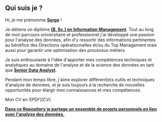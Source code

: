 ## Qui suis je ? </br>

<!DOCTYPE html>
<html>
  <head>
  </head>

  <body>
<p>
Hi, je me prénomme <strong><ins>Serge</ins></strong> ! 
</p>

<p>
Je détiens un diplôme <strong><ins>(B. Sc.) en Information Management</ins></strong>. 
Tout au long de mon parcours universitaire et professionnel j'ai développé une passion pour l'analyse des données, afin d'y ressortir des informations pertinentes au bénéfice des Directions opérationnelles et/ou du Top Management mais aussi pour garantir une optimisation des processus métiers. 
</p>

<p>
Je suis enthousiaste à l'idée d'apporter mes compétences techniques et analytiques 
au domaine de l'analyse et de la science des données en tant que <strong><ins>Senior Data Analyst</ins></strong>.
</p>

<p>
Pendant mon temps libre, j'aime explorer différent(e)s outils et techniques d'analyse de données, 
et je suis toujours à la recherche de nouvelles opportunités pour élargir mes connaissances et mes compétences. 
</p>

<p>
Mon CV en ![PDF][CV]</br>
</p>

<p>
<strong><ins>Dans ce Repository je partage un ensemble de projets personnels en lien avec l'analyse des données.</ins></strong> 
</p>
  </body>
</html>


<!-- Links -->
[CV]: Files/Serge_Kounga_Data_Analyst.PDF
